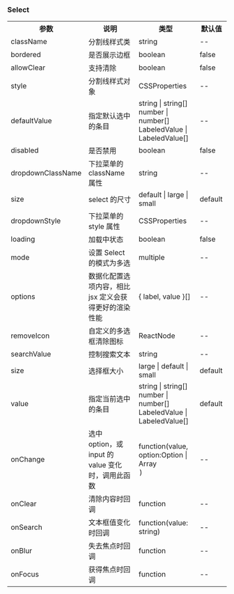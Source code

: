 ### Select

<table>
  <tbody>
    <tr>
      <th  width="15%">参数</th><th width="35%">说明</th><th width="35%">类型</th><th width="15%">默认值</th>
    </tr>
    <tr>
      <td width="15%">className</td><td width="35%">分割线样式类</td><td width="35%">string</td><td width="15%">--</td>
    </tr>
    <tr>
      <td width="15%">bordered</td><td width="35%">是否展示边框</td><td width="35%">boolean</td><td width="15%">false</td>
    </tr>
    <tr>
      <td width="15%">allowClear</td><td width="35%">支持清除</td><td width="35%">boolean</td><td width="15%">false</td>
    </tr>
    <tr>
      <td width="15%">style</td><td width="35%">分割线样式对象</td><td width="35%">CSSProperties</td><td width="15%">--</td>
    </tr>
    <tr>
      <td width="15%">defaultValue</td><td width="35%">指定默认选中的条目</td><td width="35%">string | string[]
number | number[]
LabeledValue | LabeledValue[]</td><td width="15%">--</td>
    </tr>
    <tr>
      <td width="15%">disabled</td><td width="35%">是否禁用</td><td width="35%">boolean</td><td width="15%">false</td>
    </tr>
    <tr>
      <td width="15%">dropdownClassName</td><td width="35%">下拉菜单的 className 属性</td><td width="35%">string</td><td width="15%">--</td>
    </tr>
    <tr>
      <td width="15%">size</td><td width="35%">select 的尺寸</td><td width="35%">default | large | small</td><td width="15%">default</td>
    </tr>
    <tr>
      <td width="15%">dropdownStyle</td><td width="35%">下拉菜单的 style 属性</td><td width="35%">CSSProperties</td><td width="15%">--</td>
    </tr>
    <tr>
      <td width="15%">loading</td><td width="35%">加载中状态</td><td width="35%">boolean</td><td width="15%">false</td>
    </tr>
    <tr>
      <td width="15%">mode</td><td width="35%">设置 Select 的模式为多选</td><td width="35%">multiple </td><td width="15%">--</td>
    </tr>
    <tr>
      <td width="15%">options</td><td width="35%">数据化配置选项内容，相比 jsx 定义会获得更好的渲染性能</td><td width="35%">{ label, value }[] </td><td width="15%">--</td>
    </tr>
    <tr>
      <td width="15%">removeIcon</td><td width="35%">自定义的多选框清除图标</td><td width="35%">ReactNode</td><td width="15%">--</td>
    </tr>
    <tr>
      <td width="15%">searchValue</td><td width="35%">控制搜索文本</td><td width="35%">string</td><td width="15%">--</td>
    </tr>
    <tr>
      <td width="15%">size</td><td width="35%">选择框大小</td><td width="35%">large | default | small</td><td width="15%">default</td>
    </tr>
    <tr>
      <td width="15%">value</td><td width="35%">指定当前选中的条目</td><td width="35%">string | string[]
number | number[]
LabeledValue | LabeledValue[]</td><td width="15%">default</td>
    </tr>
    <tr>
      <td width="15%">onChange</td><td width="35%">选中 option，或 input 的 value 变化时，调用此函数</td><td width="35%">function(value, option:Option | Array<Option>)</td><td width="15%">--</td>
    </tr>
    <tr>
      <td width="15%">onClear</td><td width="35%">清除内容时回调</td><td width="35%">function</td><td width="15%">--</td>
    </tr>
    <tr>
      <td width="15%">onSearch</td><td width="35%">文本框值变化时回调</td><td width="35%">function(value: string)</td><td width="15%">--</td>
    </tr>
    <tr>
      <td width="15%">onBlur</td><td width="35%">失去焦点时回调</td><td width="35%">function</td><td width="15%">--</td>
    </tr>
    <tr>
      <td width="15%">onFocus</td><td width="35%">获得焦点时回调</td><td width="35%">function</td><td width="15%">--</td>
    </tr>
  </tbody>
</table>
